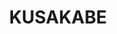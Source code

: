 ---
layout: place
title: "KUSAKABE"
permalink: /california/san-francisco/kusakabe.html
stateAbbr: CA
stateName: California
cityName: San Francisco
seo:
  name: "KUSAKABE"
  type: Restaurant
  links: http://www.kusakabe-sf.com/
description: "This high-end sushi spot offers a light-soaked, Zen-like space for sushi, sake, wine & beer. KUSAKABE serves delicious sushi in San Francisco, California. Try fresh Japanese dishes for a great dining experience. Available for takeout, delivery, and dinner."
place_id: ChIJL9EdyIqAhYARMTuAjQDC7Bs
photos:
  - name: >-
      places/ChIJL9EdyIqAhYARMTuAjQDC7Bs/photos/AeeoHcIibRea_ttxV-wim-IvULS59clpozSFF6nYFlztZWfGnoOBCJMgOTMWg4umYWYkCw2tSwvIuDRMT2pJ-Z9PzzPvwyIOc-MDwYBUddI7BzdHgwrTtyC-P_7byof1P9fpyGrM-qSlJhJhVXrKcfEZYKWZx4FNZbiqIbuvOTgFcA4pzB-RuyEkIoyI4lKz5GP7eEl2Ed-F-k1NfigRs6MdBQgltIifjbWdc-z0b3WnYqM2SIYz67yV5-z_K_Z2eE6bDn3XHslqF6cWx4aGvyS3t0PEROhKr1jScuBGeaimFuKMAw
    widthPx: 4500
    heightPx: 3003
    authorAttributions:
      - displayName: KUSAKABE
        uri: https://maps.google.com/maps/contrib/104157071328024586551
        photoUri: >-
          https://lh3.googleusercontent.com/a-/ALV-UjU9aNLBOQ5fmmqSkZjn_SpZxo5s_OIrQ8dRmef-T0MNrN7KXS8=s100-p-k-no-mo
    flagContentUri: >-
      https://www.google.com/local/imagery/report/?cb_client=maps_api_places.places_api&image_key=!1e10!2sAF1QipNmWDCFhS7cKR7n2jxsgcYDGXj6GdNrsVh76nfw&hl=en-US
    googleMapsUri: >-
      https://www.google.com/maps/place//data=!3m4!1e2!3m2!1sAF1QipNmWDCFhS7cKR7n2jxsgcYDGXj6GdNrsVh76nfw!2e10!4m2!3m1!1s0x8085808ac81dd12f:0x1becc2008d803b31
  - name: >-
      places/ChIJL9EdyIqAhYARMTuAjQDC7Bs/photos/AeeoHcK5sRUhNQ_Nzxe5RmhkzsiUn_zHRJEAbA0VZh7hAdNLgA-F3qJBAeuP4vvSndjo_W_xVm9kgh4ITpp9HIR6TBkwEDuDrcu67QeXGOZoGQxUUJMSrolhIBUutaMTY5q-97NKlfMBVRM9wdDNs5EW3PZM-VWrfkZB2b2akJnpIUEX20kQlYIBg2wnF7tAADJTeQMvJAHvxE4jkFgKY2BiOXZRmdC8z24nDcZ0er6fgQJAfdV6akSSd-r9DZpaiovZ3QR7IdesXX6Xm7bbO2Tf2MZ73xJlRk9f02QM5GCGkxTOmw
    widthPx: 4500
    heightPx: 3003
    authorAttributions:
      - displayName: KUSAKABE
        uri: https://maps.google.com/maps/contrib/104157071328024586551
        photoUri: >-
          https://lh3.googleusercontent.com/a-/ALV-UjU9aNLBOQ5fmmqSkZjn_SpZxo5s_OIrQ8dRmef-T0MNrN7KXS8=s100-p-k-no-mo
    flagContentUri: >-
      https://www.google.com/local/imagery/report/?cb_client=maps_api_places.places_api&image_key=!1e10!2sAF1QipN4w_kIX_GSVPTmJyw84uZsfpVCV26ZyhoTWn1X&hl=en-US
    googleMapsUri: >-
      https://www.google.com/maps/place//data=!3m4!1e2!3m2!1sAF1QipN4w_kIX_GSVPTmJyw84uZsfpVCV26ZyhoTWn1X!2e10!4m2!3m1!1s0x8085808ac81dd12f:0x1becc2008d803b31
  - name: >-
      places/ChIJL9EdyIqAhYARMTuAjQDC7Bs/photos/AeeoHcLwJx_e7a9yJ8IdCWWO5F1flOLrrfh9kpYz1TAGUPueD-47WAKKwm9AQLZXfZMD5Wk0lKxNVwU5HwMxgmNHZb7wfs4eiV-LKCrPnRMQ8LKJ3yCnpNZvNljJm_DqzNE0KQ8SqU1sLoGJ94CxuGyNob9PRXDwkayp7Tbhcg5m5d17FHvpY5gdFBPBryh-KfZ3QftIxvhQMZjBpL-VFvLw4z_ZpBY4jp0LiDHjNJnu3A2Rmn0N9Wl_ipLVdN_UGoTL3ezSs-ErdpFqeR2qFjgZ6FU0paL0jLatjnuE3Uf6ZgT76ig0w4nZJiDO981vKYJnSQV5EN6wDBWpRef15YaGjegBJKrscNbU6GtG_XLvMosXDR_lhaG7eYmVuiLkXc9cZOWw1rdUOzUcnh7_cKHwlUmO81AQhFDaAhV2GvjHEee7G-s
    widthPx: 3024
    heightPx: 4032
    authorAttributions:
      - displayName: Daniel Choi
        uri: https://maps.google.com/maps/contrib/117199523355754352607
        photoUri: >-
          https://lh3.googleusercontent.com/a/ACg8ocIhz6PVr1btbEBrsXU2zH_H0UdvjP_AYcNc7t3imLaYpKRoDzQ9=s100-p-k-no-mo
    flagContentUri: >-
      https://www.google.com/local/imagery/report/?cb_client=maps_api_places.places_api&image_key=!1e10!2sCIHM0ogKEICAgMCI2PLLwgE&hl=en-US
    googleMapsUri: >-
      https://www.google.com/maps/place//data=!3m4!1e2!3m2!1sCIHM0ogKEICAgMCI2PLLwgE!2e10!4m2!3m1!1s0x8085808ac81dd12f:0x1becc2008d803b31
  - name: >-
      places/ChIJL9EdyIqAhYARMTuAjQDC7Bs/photos/AeeoHcL2U1f9wCmngq3jKIYQ3uRMsmpLr18tyehoY0qXZ_OIIcLZPj4Gg-xlrsWC0ZGffmppEQzR-hz_TJTsTVH0M3h6FOH7rUB6kOXDtFOBdtMfRfFNkQywZ8cKZ8MXJOKd2aA5JCobgeDSQlc9kn3u2l7zbDsVDnrdVtzVwT6VgN3hg4TZh-jCVSDvXnmvhuMukURwHymNyzV2z0DKP7Q1chejyuB_-ojWvIzKWyM2HJPWEV74CCB7RZgwC4-78f4-AdfpPYezyU0NgXBpw0i4YiAcg0tlWbr4JOb-iE86BkK-RKrY_TKVS8Ws_7rS7pbHENcc21rMxVRX8UDDtEdJNuZgWQMdfkfWpAtILvmsItbfpHxCMOOMfNQw9J8Kf-r0a8hnw_gONcH2IAgB9CB-axnInnlNSJKaukE38G6Sv0rRCojx
    widthPx: 3827
    heightPx: 2870
    authorAttributions:
      - displayName: Lucis Zhang
        uri: https://maps.google.com/maps/contrib/104799443925138293068
        photoUri: >-
          https://lh3.googleusercontent.com/a-/ALV-UjVHXYsH17Hv2uk73JDYXS23rRjLautYVfs0oNYFx9EOiQ8rzQ=s100-p-k-no-mo
    flagContentUri: >-
      https://www.google.com/local/imagery/report/?cb_client=maps_api_places.places_api&image_key=!1e10!2sCIHM0ogKEICAgIDfvO3ukQE&hl=en-US
    googleMapsUri: >-
      https://www.google.com/maps/place//data=!3m4!1e2!3m2!1sCIHM0ogKEICAgIDfvO3ukQE!2e10!4m2!3m1!1s0x8085808ac81dd12f:0x1becc2008d803b31
  - name: >-
      places/ChIJL9EdyIqAhYARMTuAjQDC7Bs/photos/AeeoHcJIiaIqeH8Unj-eeHyBdoy8fJEEJjNR8N9QHw3wK3VT4LXz2ADUmRJiOCMYViKtwYAnNuAz720WyJRZL3sH-EQ7-s9VxyJbRAiFG4_sTWlpFaSE4HkWpLnfHiFhmLHVR-7xewzIg4vBLfsKPz-hAa4YidSFJPoRr4T2EzNIznD796blHsdpkQ-XuRU_PouTSAoUF2fYpdzG-5xcwl9CZ38CnkbuvUc8DTNedUosOAK8kYlOZ4vgZElSU1aF-5v8WpFMJuwPAS-3X9VxpwrIABLXVGOr9Hmou-aBSY-P850FlSpiME3ebndPNDkWmZ-0CujZibEexvBCxPVIUeDzbhkT3RVmgRWwYuyYZ4wpJ7EAcoIiqHMXVlrOh2f8hHI1wqP4bjv7Z8VnbYoMGY_P6zcM-BqnlFs8lUNmxASzANzIJDVSm0sSN0MhRc4Dgkk8
    widthPx: 4080
    heightPx: 3072
    authorAttributions:
      - displayName: Yunhsuan Sung
        uri: https://maps.google.com/maps/contrib/102235748781825393137
        photoUri: >-
          https://lh3.googleusercontent.com/a-/ALV-UjUBcTV6sPlIkrHxTu-CuGzxzV1RpNnBhZEsADaCcLGCY-_crGmo=s100-p-k-no-mo
    flagContentUri: >-
      https://www.google.com/local/imagery/report/?cb_client=maps_api_places.places_api&image_key=!1e10!2sCIABIhAA3jU3PSXmXGe4p8sACznB&hl=en-US
    googleMapsUri: >-
      https://www.google.com/maps/place//data=!3m4!1e2!3m2!1sCIABIhAA3jU3PSXmXGe4p8sACznB!2e10!4m2!3m1!1s0x8085808ac81dd12f:0x1becc2008d803b31
  - name: >-
      places/ChIJL9EdyIqAhYARMTuAjQDC7Bs/photos/AeeoHcKw4oTQyLaUP817qfj-vuWGwp6lMNZ04gIH92RhgDMUubmZETh77tg05vLghFObGCUmNw6VmE3yXEp6YowOFQ8zo2r6ps4LH8XLUQgmkY7jMjpiBD0L8Fh4L1BH1mZGHGoYxgiAiaequ34zbS-ZBQGed8ab0JeveBG4bJIW3tnDSuDuekysDIUALtMfAx0dynkBWkQCwIOWv-MzHdyG_1h-RTs5GDdEQu27Eh55KtQrPTvsGvloL69-xfbI8mJS2rNeX9YFEJ_W6PUx1JlY3BLPSyiKHlv-zoAqsV-nVzuEn13r-AdAMx25skk3jpo75UAs6WrwS5iE3ixCeWHeleOcrs_YsE2_KSsuiYUY3CLOh4kZCiwgW9tfLtkyM6tCec0PJ4IhCFhHydLT00jILUjGxe6sL_g6kSVeW4LgeakSww
    widthPx: 4032
    heightPx: 3024
    authorAttributions:
      - displayName: Miranda Church
        uri: https://maps.google.com/maps/contrib/117385610495794492906
        photoUri: >-
          https://lh3.googleusercontent.com/a-/ALV-UjUkc_QLdAvODBXkFmsIH2qNoID_no8QIOzLvtO1Z5XOuSk6UObS=s100-p-k-no-mo
    flagContentUri: >-
      https://www.google.com/local/imagery/report/?cb_client=maps_api_places.places_api&image_key=!1e10!2sCIHM0ogKEICAgID5pOLsQg&hl=en-US
    googleMapsUri: >-
      https://www.google.com/maps/place//data=!3m4!1e2!3m2!1sCIHM0ogKEICAgID5pOLsQg!2e10!4m2!3m1!1s0x8085808ac81dd12f:0x1becc2008d803b31
  - name: >-
      places/ChIJL9EdyIqAhYARMTuAjQDC7Bs/photos/AeeoHcJVmqdXRXcZdOHRx5NflBKscuOUsa8uwb-V1VD_yjxaZuR1gByhwzlQH_x1Zk6OBbDClC0v9Mun_NcT-dtGPKaAB9ohy8repeatDEGk-ZY_Z2Sb0THSw5P_lfN6bD4Dru-oBX9p2Tdu2GSzjAEae5ciuGAvJjtqGosMWPVSAVVJqchUXt-4Kez4FouZ0WRgzq5TLxOxv9FHBefrojaoZgMGLXuRS3lEyaq-MvJYE2zl07AsTx89ykfpwgI4I_HC_11Gtkepp2dcUzAEwKubGlEff1F0m8LEasXffACQ6r_GThJ3YnIAfKEEMvsMV7X4KjVqxlV5J1ySVQMtQAR8KG-PHhzlmKsKwpOcfi7BBFxrk0x1M8WcAgtkac99w1V3EgHfvTi59nyukkpdjuqNAuxsf5VviSHOutMRvFfctEkcCQ
    widthPx: 4032
    heightPx: 3024
    authorAttributions:
      - displayName: suraj venkat
        uri: https://maps.google.com/maps/contrib/117602156414187153315
        photoUri: >-
          https://lh3.googleusercontent.com/a-/ALV-UjXWDWRdJbjIiM-EDbOVL2IiMhAsGKNC7AUWtMXbgrGeTXsTl4dR=s100-p-k-no-mo
    flagContentUri: >-
      https://www.google.com/local/imagery/report/?cb_client=maps_api_places.places_api&image_key=!1e10!2sCIHM0ogKEICAgICvzr7fVw&hl=en-US
    googleMapsUri: >-
      https://www.google.com/maps/place//data=!3m4!1e2!3m2!1sCIHM0ogKEICAgICvzr7fVw!2e10!4m2!3m1!1s0x8085808ac81dd12f:0x1becc2008d803b31
  - name: >-
      places/ChIJL9EdyIqAhYARMTuAjQDC7Bs/photos/AeeoHcIrD5Dq9XxfJ0VH5SzEz6qqZYYwm_-RoQSqThj7HaJN5szGLVYZZXG_1V_zweFK84OJ6eXehKW4Downcu9XXBpyOG4l6Z35IRu4c2TKNlF-RchN0vps4K4sDq14B253CN2tGwWob1g_U9qopp10I1pVvxWr4xjpg5BAbR98X7aABd4SrzRFkyHSdV5uP9x4rL3sliMZWS4bC4NW3DvQu6zur38ooU8HuXpJ4uQo29yr_5IRFk7Jrm0JoXHLQkazZU0UGz2qDSC8ILjt0c5s_wBP8jX0k_F_oE4EmKGyEZY0aQjMPx7i443-mYY5SLggxWzzFhDJpMxP850OLGPipZt_hexR9HbEnEXDnGpxo00FBErafyPoqv520V-lMe3BJcliBhM8yfmUHJA_yIH745evNhpQcfv5PhbW7fbVDiyP5g
    widthPx: 4032
    heightPx: 3024
    authorAttributions:
      - displayName: suraj venkat
        uri: https://maps.google.com/maps/contrib/117602156414187153315
        photoUri: >-
          https://lh3.googleusercontent.com/a-/ALV-UjXWDWRdJbjIiM-EDbOVL2IiMhAsGKNC7AUWtMXbgrGeTXsTl4dR=s100-p-k-no-mo
    flagContentUri: >-
      https://www.google.com/local/imagery/report/?cb_client=maps_api_places.places_api&image_key=!1e10!2sCIHM0ogKEICAgICvzt62ZA&hl=en-US
    googleMapsUri: >-
      https://www.google.com/maps/place//data=!3m4!1e2!3m2!1sCIHM0ogKEICAgICvzt62ZA!2e10!4m2!3m1!1s0x8085808ac81dd12f:0x1becc2008d803b31
  - name: >-
      places/ChIJL9EdyIqAhYARMTuAjQDC7Bs/photos/AeeoHcIQNfsxLjtd9bpqi06wvURZyrAg7nilMM2R1TefZzy6fnNrAEPyKRty-MpxjXtKcSv4pNYrT1AgzscxWXzjNkYT-L3kSmp52T7s3rqOGPvAr6W8xXIepf4K7U78Q34MFwtfTIUnfzVPqOH6pHWoFZh4_E_GozTj-tzW_oM58TvvvL_fPE_7elMXvFNfPYIOsu_ISPkDDBBBnwPuBpkKyjzLgYQgpslraPF6KGgkgeV34A209KBDWuUw6VS_-f8QjSXY55OxdyqkK7kpDAUHH_6dcAAmIQBOtViptUj-ucgkBeD60tMmzRx_bRzwAU912tJjfz0DorlT36vPDwZKt61UlOShkue_3pfHdoyXI5_d8O_fKuR9EHkKulOs5bXPAOWF0MIIdFSkqi49G1b905fFpoeuyMKNh2M_ifJsnoRGC1g
    widthPx: 3206
    heightPx: 2404
    authorAttributions:
      - displayName: Lucis Zhang
        uri: https://maps.google.com/maps/contrib/104799443925138293068
        photoUri: >-
          https://lh3.googleusercontent.com/a-/ALV-UjVHXYsH17Hv2uk73JDYXS23rRjLautYVfs0oNYFx9EOiQ8rzQ=s100-p-k-no-mo
    flagContentUri: >-
      https://www.google.com/local/imagery/report/?cb_client=maps_api_places.places_api&image_key=!1e10!2sCIHM0ogKEICAgIDfvO3u6QE&hl=en-US
    googleMapsUri: >-
      https://www.google.com/maps/place//data=!3m4!1e2!3m2!1sCIHM0ogKEICAgIDfvO3u6QE!2e10!4m2!3m1!1s0x8085808ac81dd12f:0x1becc2008d803b31
  - name: >-
      places/ChIJL9EdyIqAhYARMTuAjQDC7Bs/photos/AeeoHcIy3g2djl_TkLetWD5dfWHYjyWXXsxu9xm2bStpU3yVL49GFh9F23b15149vwSJ8pC1y7TobS13zNOb1SIuzAfYwtv00wgKipAamaXrb8T4NK7BiBVHtPEw705lWXQEF3UnoUeMZKG_45TDvFs9y3U4WJ8mTAMz5uFtXGNl1z5bfBYkDT9nllQib78Cn7ACfYUTkMBA-MfyBaAm-AlILcWdNmsY1UjYR1hlEuLXgrg20w50sSF3PgXuQfpzCl2BTiApUM8ARCaPEL-w4TOMeT-IxS6WhUjzrjl-oTWclqwtdmIRNoQnztThJQlVFLZK_PLOK8yiTMxTW4PpyR48QjuYxpdTwBTL0A4v_LOsF6xzv7-jGNZHqgA6YmOPhl-LGP-5oziBdv0cSe4Gjh1w7Cg32cae6pjBCTIKBDTk8A44JBiC
    widthPx: 4096
    heightPx: 3072
    authorAttributions:
      - displayName: Ted S
        uri: https://maps.google.com/maps/contrib/110997456005888098115
        photoUri: >-
          https://lh3.googleusercontent.com/a-/ALV-UjVmBasDQirl7YBZjL-zh92bn538YnWgXe8pLPuC-QRBNuC9ye6nBA=s100-p-k-no-mo
    flagContentUri: >-
      https://www.google.com/local/imagery/report/?cb_client=maps_api_places.places_api&image_key=!1e10!2sCIHM0ogKEICAgIDz6rHzpAE&hl=en-US
    googleMapsUri: >-
      https://www.google.com/maps/place//data=!3m4!1e2!3m2!1sCIHM0ogKEICAgIDz6rHzpAE!2e10!4m2!3m1!1s0x8085808ac81dd12f:0x1becc2008d803b31
address: 584 Washington St, San Francisco, CA 94111, USA
street: 584 Washington St
city: San Francisco
state: CA
zip: '94111'
country: USA
neighborhood: North Beach
latitude: '37.795733'
longitude: '-122.402944'
accessibility_options:
  wheelchairAccessibleEntrance: true
  wheelchairAccessibleRestroom: true
  wheelchairAccessibleSeating: true
business_status: OPERATIONAL
name: KUSAKABE
google_maps_links:
  directionsUri: >-
    https://www.google.com/maps/dir//''/data=!4m7!4m6!1m1!4e2!1m2!1m1!1s0x8085808ac81dd12f:0x1becc2008d803b31!3e0
  placeUri: https://maps.google.com/?cid=2012196441157548849
  writeAReviewUri: >-
    https://www.google.com/maps/place//data=!4m3!3m2!1s0x8085808ac81dd12f:0x1becc2008d803b31!12e1
  reviewsUri: >-
    https://www.google.com/maps/place//data=!4m4!3m3!1s0x8085808ac81dd12f:0x1becc2008d803b31!9m1!1b1
  photosUri: >-
    https://www.google.com/maps/place//data=!4m3!3m2!1s0x8085808ac81dd12f:0x1becc2008d803b31!10e5
primary_type: Japanese Restaurant
opening_hours:
  regular: null
  current: null
secondary_opening_hours:
  regular:
    weekdayDescriptions: null
    type: null
  current:
    weekdayDescriptions: null
    type: null
phone: (415) 757-0155
price_level: PRICE_LEVEL_VERY_EXPENSIVE
price_range: $100 &ndash; & up
rating: '4.8'
rating_count: 0
website: http://www.kusakabe-sf.com/
reviews:
  - name: >-
      places/ChIJL9EdyIqAhYARMTuAjQDC7Bs/reviews/ChZDSUhNMG9nS0VJQ0FnSURYa1BqblFnEAE
    relativePublishTimeDescription: 5 months ago
    rating: 5
    text:
      text: >-
        Absolutely a must visit in San Francisco. The menu and flow is well
        paced and relaxing yet, doesn’t leave you hanging for the next dish.
        Presentation is elegant and every bite was so fresh. The servers are
        very well trained and versed in the origins of each offering. Our
        favourite was the Hokkaido scallop with uni and the chawan mushi with
        smoked trout caviar. The wine menu is small but superbly curated. Sake
        menu is extensive. Well worth the price for a wonderful experience
      languageCode: en
    originalText:
      text: >-
        Absolutely a must visit in San Francisco. The menu and flow is well
        paced and relaxing yet, doesn’t leave you hanging for the next dish.
        Presentation is elegant and every bite was so fresh. The servers are
        very well trained and versed in the origins of each offering. Our
        favourite was the Hokkaido scallop with uni and the chawan mushi with
        smoked trout caviar. The wine menu is small but superbly curated. Sake
        menu is extensive. Well worth the price for a wonderful experience
      languageCode: en
    authorAttribution:
      displayName: Jenna Tan
      uri: https://www.google.com/maps/contrib/114539738222945885370/reviews
      photoUri: >-
        https://lh3.googleusercontent.com/a/ACg8ocLkpLRZpDEtVpesnY1-npcY3_8yb8ho9Ol-2XEgz9e-_D8qcw=s128-c0x00000000-cc-rp-mo-ba3
    publishTime: '2024-10-25T01:32:37.139558Z'
    flagContentUri: >-
      https://www.google.com/local/review/rap/report?postId=ChZDSUhNMG9nS0VJQ0FnSURYa1BqblFnEAE&d=17924085&t=1
    googleMapsUri: >-
      https://www.google.com/maps/reviews/data=!4m6!14m5!1m4!2m3!1sChZDSUhNMG9nS0VJQ0FnSURYa1BqblFnEAE!2m1!1s0x8085808ac81dd12f:0x1becc2008d803b31
  - name: >-
      places/ChIJL9EdyIqAhYARMTuAjQDC7Bs/reviews/ChZDSUhNMG9nS0VJQ0FnTURBNzl5U2ZBEAE
    relativePublishTimeDescription: 2 months ago
    rating: 5
    text:
      text: >-
        We had an amazing experience here last night for my birthday. This is a
        tightly run ship, with coordinated seatings and a beautiful ambiance.
        The bathroom is even beautiful with a bidet and a pleasant scent (I
        know, but it was impressive). The full omakase was almost too much food
        for me, with 3 courses of 4 bites of sushi plus so much more. The drink
        pairings were pricey so instead I recommend the sake flight. They
        surprised us with a candle and card to celebrate my birthday, with a
        gift of a little yuzu soda to take home! I even left my purse at the
        restaurant on accident and they called me within 5 minutes to come back
        for it. It’s an expensive night out but if it’s a special occasion they
        will make it worthwhile.
      languageCode: en
    originalText:
      text: >-
        We had an amazing experience here last night for my birthday. This is a
        tightly run ship, with coordinated seatings and a beautiful ambiance.
        The bathroom is even beautiful with a bidet and a pleasant scent (I
        know, but it was impressive). The full omakase was almost too much food
        for me, with 3 courses of 4 bites of sushi plus so much more. The drink
        pairings were pricey so instead I recommend the sake flight. They
        surprised us with a candle and card to celebrate my birthday, with a
        gift of a little yuzu soda to take home! I even left my purse at the
        restaurant on accident and they called me within 5 minutes to come back
        for it. It’s an expensive night out but if it’s a special occasion they
        will make it worthwhile.
      languageCode: en
    authorAttribution:
      displayName: Shannon Bayley
      uri: https://www.google.com/maps/contrib/111200231849202210470/reviews
      photoUri: >-
        https://lh3.googleusercontent.com/a-/ALV-UjWYllNTbJAGgXo0rEvIK9dcJyw0C1j6BAZwQ99zOkHPEm1SXwi0=s128-c0x00000000-cc-rp-mo-ba3
    publishTime: '2025-02-12T20:13:00.997510Z'
    flagContentUri: >-
      https://www.google.com/local/review/rap/report?postId=ChZDSUhNMG9nS0VJQ0FnTURBNzl5U2ZBEAE&d=17924085&t=1
    googleMapsUri: >-
      https://www.google.com/maps/reviews/data=!4m6!14m5!1m4!2m3!1sChZDSUhNMG9nS0VJQ0FnTURBNzl5U2ZBEAE!2m1!1s0x8085808ac81dd12f:0x1becc2008d803b31
  - name: >-
      places/ChIJL9EdyIqAhYARMTuAjQDC7Bs/reviews/ChZDSUhNMG9nS0VJQ0FnSURIZ09LN1lnEAE
    relativePublishTimeDescription: 7 months ago
    rating: 5
    text:
      text: >-
        Wonderful experience. We opted for a bottle of sake and the gentleman
        allowed us to try four different ones to determine what we would
        like--how lovely is that?!


        Leonardo our sushi chef, was absolutely gifted as well as sweet and
        genuine. He made beautiful bites and we enjoyed 90% of them. He even
        substituted a dish for me since I'm not a fan of sea urchin, though I
        tried it again. I didn't need to do it twice in one evening.


        The place was great! The fish fresh! Would definitely come back!  Also
        lovely ambiance.
      languageCode: en
    originalText:
      text: >-
        Wonderful experience. We opted for a bottle of sake and the gentleman
        allowed us to try four different ones to determine what we would
        like--how lovely is that?!


        Leonardo our sushi chef, was absolutely gifted as well as sweet and
        genuine. He made beautiful bites and we enjoyed 90% of them. He even
        substituted a dish for me since I'm not a fan of sea urchin, though I
        tried it again. I didn't need to do it twice in one evening.


        The place was great! The fish fresh! Would definitely come back!  Also
        lovely ambiance.
      languageCode: en
    authorAttribution:
      displayName: B. H.
      uri: https://www.google.com/maps/contrib/100800770658561757995/reviews
      photoUri: >-
        https://lh3.googleusercontent.com/a-/ALV-UjXnEfWJlyTu6-hig45j2UKOqWP17kCDrXogIl-m9XxPFnkgkZELfw=s128-c0x00000000-cc-rp-mo-ba5
    publishTime: '2024-09-11T00:30:39.499546Z'
    flagContentUri: >-
      https://www.google.com/local/review/rap/report?postId=ChZDSUhNMG9nS0VJQ0FnSURIZ09LN1lnEAE&d=17924085&t=1
    googleMapsUri: >-
      https://www.google.com/maps/reviews/data=!4m6!14m5!1m4!2m3!1sChZDSUhNMG9nS0VJQ0FnSURIZ09LN1lnEAE!2m1!1s0x8085808ac81dd12f:0x1becc2008d803b31
  - name: >-
      places/ChIJL9EdyIqAhYARMTuAjQDC7Bs/reviews/ChZDSUhNMG9nS0VJQ0FnSUNmcWNDbktREAE
    relativePublishTimeDescription: 3 months ago
    rating: 4
    text:
      text: >-
        Food was great.  The chef asked us if we have any favorites and he gave
        us a good mix of fatty and lean fish/cuts for the sushi.  Loved the
        umami of the chawan mushi, which was the first dish.  The variety of
        textures and flavors on the appetizer tray had us eagerly anticipating
        the sushi course.  We had the petite omakase with a wagyu add-on, and
        that was filling


        Minus one star because of the service.  Dishes came out at just the
        right pace, but our server talked too fast that we can’t understand what
        she was saying.  It was a full bar the night we were there and the space
        was a little too tight.  I’ve sat at the bar for omakase in the past, at
        least 2-3 times including in Japan, and I don’t remember them being this
        tight.  Not a dealbreaker though, and would still come back
      languageCode: en
    originalText:
      text: >-
        Food was great.  The chef asked us if we have any favorites and he gave
        us a good mix of fatty and lean fish/cuts for the sushi.  Loved the
        umami of the chawan mushi, which was the first dish.  The variety of
        textures and flavors on the appetizer tray had us eagerly anticipating
        the sushi course.  We had the petite omakase with a wagyu add-on, and
        that was filling


        Minus one star because of the service.  Dishes came out at just the
        right pace, but our server talked too fast that we can’t understand what
        she was saying.  It was a full bar the night we were there and the space
        was a little too tight.  I’ve sat at the bar for omakase in the past, at
        least 2-3 times including in Japan, and I don’t remember them being this
        tight.  Not a dealbreaker though, and would still come back
      languageCode: en
    authorAttribution:
      displayName: Michelle T
      uri: https://www.google.com/maps/contrib/103610367247198445524/reviews
      photoUri: >-
        https://lh3.googleusercontent.com/a-/ALV-UjWNca_JlOxzCyN6HFgT1NXV-LDcYLqRs7rp8dwOXlDuTCkMJ1BR=s128-c0x00000000-cc-rp-mo-ba4
    publishTime: '2024-12-30T10:24:56.976630Z'
    flagContentUri: >-
      https://www.google.com/local/review/rap/report?postId=ChZDSUhNMG9nS0VJQ0FnSUNmcWNDbktREAE&d=17924085&t=1
    googleMapsUri: >-
      https://www.google.com/maps/reviews/data=!4m6!14m5!1m4!2m3!1sChZDSUhNMG9nS0VJQ0FnSUNmcWNDbktREAE!2m1!1s0x8085808ac81dd12f:0x1becc2008d803b31
  - name: >-
      places/ChIJL9EdyIqAhYARMTuAjQDC7Bs/reviews/ChdDSUhNMG9nS0VJQ0FnSURkeHFHa3l3RRAB
    relativePublishTimeDescription: 6 months ago
    rating: 5
    text:
      text: >-
        KUSAKABE is authentically amazing! I spent 3 years traveling to and from
        Japan in my mid-20s on a mission to find the best sushi in the
        world...from high class dining on the streets of Fukuoka, to "chefs
        choice" roulette in private gardens outside Kyoto, and down onto the
        very shipyard docks in Tokyo where they unload the fish. In all my time
        before those trips, and since, I was never able to find a sushi
        restaurant that could measure up ... until KUSAKABE.


        The atmosphere, the quality of the fish, the service, the diversity of
        flavors, the careful preparation of every bite...perfection! I would
        have sworn I was back in Japan if it weren't for all the English on the
        menu and the English speaking staff explaining the each course.


        I definitely suffered a bunch of sticker shock at the fixed price menu,
        but after my experience, I had to accept that it was not only fair, but
        necessary. While the cost of a dinner for four here can cost as much as
        a new smartphone (or even more!), that dinner is a whole heck of a lot
        cheaper than buying an airplane ticket to Japan in order to find
        anything close to this authentic. And with the intimate, high diversity,
        fixed course experience that they serve, the price is a necessary to
        cover their costs of staff and low table turnover.


        If you are a sushi snob (like me), you will not be disappointed. If you
        want to eat sushi like you would in the best sushi restaurants in Japan,
        you will save yourself a ton of time and money to go here. If you want
        to impress business partners with a fancy dinner, there is almost no
        better way. And if you simply want to have a quiet intimate date night,
        the atmosphere and service here will hit the spot just right.
      languageCode: en
    originalText:
      text: >-
        KUSAKABE is authentically amazing! I spent 3 years traveling to and from
        Japan in my mid-20s on a mission to find the best sushi in the
        world...from high class dining on the streets of Fukuoka, to "chefs
        choice" roulette in private gardens outside Kyoto, and down onto the
        very shipyard docks in Tokyo where they unload the fish. In all my time
        before those trips, and since, I was never able to find a sushi
        restaurant that could measure up ... until KUSAKABE.


        The atmosphere, the quality of the fish, the service, the diversity of
        flavors, the careful preparation of every bite...perfection! I would
        have sworn I was back in Japan if it weren't for all the English on the
        menu and the English speaking staff explaining the each course.


        I definitely suffered a bunch of sticker shock at the fixed price menu,
        but after my experience, I had to accept that it was not only fair, but
        necessary. While the cost of a dinner for four here can cost as much as
        a new smartphone (or even more!), that dinner is a whole heck of a lot
        cheaper than buying an airplane ticket to Japan in order to find
        anything close to this authentic. And with the intimate, high diversity,
        fixed course experience that they serve, the price is a necessary to
        cover their costs of staff and low table turnover.


        If you are a sushi snob (like me), you will not be disappointed. If you
        want to eat sushi like you would in the best sushi restaurants in Japan,
        you will save yourself a ton of time and money to go here. If you want
        to impress business partners with a fancy dinner, there is almost no
        better way. And if you simply want to have a quiet intimate date night,
        the atmosphere and service here will hit the spot just right.
      languageCode: en
    authorAttribution:
      displayName: Erica (EVLove11)
      uri: https://www.google.com/maps/contrib/108474619487098326743/reviews
      photoUri: >-
        https://lh3.googleusercontent.com/a-/ALV-UjU1yM45xN9oM1jvE51r8IySRphNKWmFKJx-vzlYa4gygI65frWu=s128-c0x00000000-cc-rp-mo-ba3
    publishTime: '2024-09-25T15:54:53.156851Z'
    flagContentUri: >-
      https://www.google.com/local/review/rap/report?postId=ChdDSUhNMG9nS0VJQ0FnSURkeHFHa3l3RRAB&d=17924085&t=1
    googleMapsUri: >-
      https://www.google.com/maps/reviews/data=!4m6!14m5!1m4!2m3!1sChdDSUhNMG9nS0VJQ0FnSURkeHFHa3l3RRAB!2m1!1s0x8085808ac81dd12f:0x1becc2008d803b31
parking_options:
  paidParkingLot: true
  freeStreetParking: true
  paidStreetParking: true
  paidGarageParking: true
payment_options:
  acceptsCreditCards: true
  acceptsDebitCards: true
  acceptsCashOnly: false
  acceptsNfc: true
allow_dogs: null
curbside_pickup: false
delivery: true
dine_in: true
good_for_children: false
good_for_groups: false
good_for_sports: false
live_music: false
menu_for_children: false
outdoor_seating: false
reservable: true
restroom: true
serves_beer: true
serves_breakfast: false
serves_brunch: false
serves_cocktails: false
serves_coffee: false
serves_dinner: true
serves_dessert: true
serves_lunch: false
serves_vegetarian_food: false
serves_wine: true
takeout: true
update_category: essentials
summary: >-
  This high-end sushi spot offers a light-soaked, Zen-like space for sushi,
  sake, wine & beer.

---